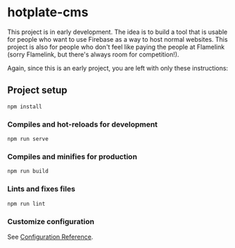 # hotplate-cms

This project is in early development. The idea is to build a tool that is usable for people who want to use Firebase as a way to host normal websites. This project is also for people who don't feel like paying the people at Flamelink (sorry Flamelink, but there's always room for competition!).

Again, since this is an early project, you are left with only these instructions:

## Project setup
```
npm install
```

### Compiles and hot-reloads for development
```
npm run serve
```

### Compiles and minifies for production
```
npm run build
```

### Lints and fixes files
```
npm run lint
```

### Customize configuration
See [Configuration Reference](https://cli.vuejs.org/config/).
